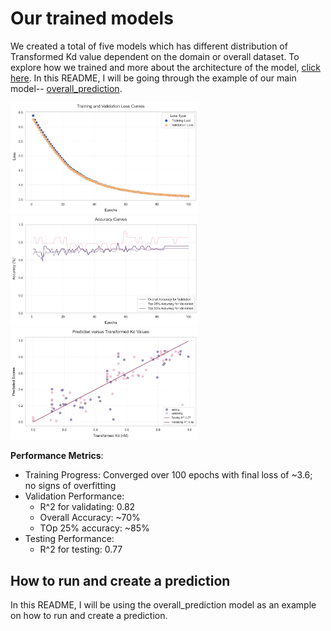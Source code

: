 # Our trained models

We created a total of five models which has different distribution of Transformed Kd value dependent on the domain or overall dataset. To explore how we trained and more about the architecture of the model, [click here](../toolkit_to_train).
In this README, I will be going through the example of our main model-- [overall_prediction](overall_prediction). 

<img src="overall_prediction/information/loss_curve.png" width="300"> <img src="overall_prediction/information/accuracy_curve.png" width="300"> <img src="overall_prediction/information/r_square_predicted_actual.png" width="300">

**Performance Metrics**:
- Training Progress: Converged over 100 epochs with final loss of ~3.6; no signs of overfitting
- Validation Performance:
  - R^2 for validating: 0.82
  - Overall Accuracy: ~70%
  - TOp 25% accuracy: ~85%
- Testing Performance:
   - R^2 for testing: 0.77


## How to run and create a prediction
In this README, I will be using the overall_prediction model as an example on how to run and create a prediction. 

